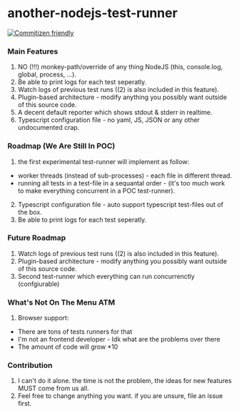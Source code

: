 # another-nodejs-test-runner

[![Commitizen friendly](https://img.shields.io/badge/commitizen-friendly-brightgreen.svg)](http://commitizen.github.io/cz-cli/)

### Main Features

1. NO (!!!) monkey-path/override of any thing NodeJS (this, console.log, global, process, ...).
2. Be able to print logs for each test seperatly.
3. Watch logs of previous test runs ((2) is also included in this feature).
4. Plugin-based architecture - modify anything you possibly want outside of this source code.
5. A decent default reporter which shows stdout & stderr in realtime.
6. Typescript configuration file - no yaml, JS, JSON or any other undocumented crap.

### Roadmap (We Are Still In POC)

1. the first experimental test-runner will implement as follow:

- worker threads (instead of sub-processes) - each file in different thread.
- running all tests in a test-file in a sequantal order - (it's too much work to make everything concurrent in a POC test-runner).

2. Typescript configuration file - auto support typescript test-files out of the box.
3. Be able to print logs for each test seperatly.

### Future Roadmap

1. Watch logs of previous test runs ((2) is also included in this feature).
2. Plugin-based architecture - modify anything you possibly want outside of this source code.
3. Second test-runner which everything can run concurrenctly (confgiurable)

### What's Not On The Menu ATM

1. Browser support:

- There are tons of tests runners for that
- I'm not an frontend developer - Idk what are the problems over there
- The amount of code will grow \*10

### Contribution

1. I can't do it alone. the time is not the problem, the ideas for new features MUST come from us all.
2. Feel free to change anything you want. if you are unsure, file an issue first.
